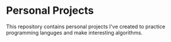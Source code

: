 # Personal Projects

<p>This repository contains personal projects I've created to practice programming languges and make interesting algorithms. </p>

